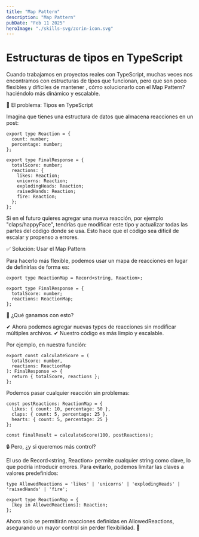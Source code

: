 ```yaml
---
title: "Map Pattern"
description: "Map Pattern"
pubDate: "Feb 11 2025"
heroImage: "./skills-svg/zorin-icon.svg"
---
```


# Estructuras de tipos en TypeScript

Cuando trabajamos en proyectos reales con TypeScript, muchas veces nos encontramos con estructuras de tipos que funcionan, pero que son poco flexibles y difíciles de mantener , cómo solucionarlo con el Map Pattern? haciéndolo más dinámico y escalable.

🚨 El problema: Tipos en TypeScript

Imagina que tienes una estructura de datos que almacena reacciones en un post:

```
export type Reaction = {
  count: number;
  percentage: number;
};

export type FinalResponse = {
  totalScore: number;
  reactions: {
    likes: Reaction;
    unicorns: Reaction;
    explodingHeads: Reaction;
    raisedHands: Reaction;
    fire: Reaction;
  };
};

```

Si en el futuro quieres agregar una nueva reacción, por ejemplo "claps/happyFace", tendrías que modificar este tipo y actualizar todas las partes del código donde se usa. Esto hace que el código sea difícil de escalar y propenso a errores.

✅ Solución: Usar el Map Pattern

Para hacerlo más flexible, podemos usar un mapa de reacciones en lugar de definirlas de forma es:

```
export type ReactionMap = Record<string, Reaction>;

export type FinalResponse = {
  totalScore: number;
  reactions: ReactionMap;
};
```

🔹 ¿Qué ganamos con esto?

✔ Ahora podemos agregar nuevas types de reacciones sin modificar múltiples archivos.
✔ Nuestro código es más limpio y escalable.

Por ejemplo, en nuestra función:

```
export const calculateScore = (
  totalScore: number,
  reactions: ReactionMap
): FinalResponse => {
  return { totalScore, reactions };
};
```

Podemos pasar cualquier reacción sin problemas:

```
const postReactions: ReactionMap = {
  likes: { count: 10, percentage: 50 },
  claps: { count: 5, percentage: 25 },
  hearts: { count: 5, percentage: 25 }
};

const finalResult = calculateScore(100, postReactions);
```

🔒 Pero, ¿y si queremos más control?

El uso de Record<string, Reaction> permite cualquier string como clave, lo que podría introducir errores. Para evitarlo, podemos limitar las claves a valores predefinidos:

```
type AllowedReactions = 'likes' | 'unicorns' | 'explodingHeads' | 'raisedHands' | 'fire';

export type ReactionMap = {
  [key in AllowedReactions]: Reaction;
};
```

Ahora solo se permitirán reacciones definidas en AllowedReactions, asegurando un mayor control sin perder flexibilidad. 🔐



